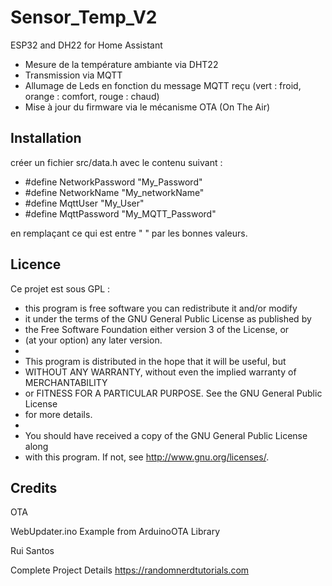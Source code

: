 # Sensor_Temp_V2
ESP32 and DH22 for Home Assistant

- Mesure de la température ambiante via DHT22
- Transmission via MQTT
- Allumage de Leds en fonction du message MQTT reçu (vert : froid, orange : comfort, rouge : chaud)
- Mise à jour du firmware via le mécanisme OTA (On The Air)



## Installation
créer un fichier src/data.h avec le contenu suivant :

 - #define NetworkPassword "My_Password"
 - #define NetworkName "My_networkName"
 - #define MqttUser "My_User"
 - #define MqttPassword "My_MQTT_Password"

en remplaçant ce qui est entre " " par les bonnes valeurs.

## Licence
Ce projet est sous GPL :

  * this program is free software you can redistribute it and/or modify
  * it under the terms of the GNU General Public License as published by
  * the Free Software Foundation either version 3 of the License, or
  * (at your option) any later version.
  *
  * This program is distributed in the hope that it will be useful, but
  * WITHOUT ANY WARRANTY, without even the implied warranty of MERCHANTABILITY
  * or FITNESS FOR A PARTICULAR PURPOSE. See the GNU General Public License
  * for more details.
  *
  * You should have received a copy of the GNU General Public License along
  * with this program. If not, see <http://www.gnu.org/licenses/>.
  
## Credits

 OTA
 
 WebUpdater.ino Example from ArduinoOTA Library
 
 Rui Santos 
 
 Complete Project Details https://randomnerdtutorials.com
